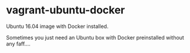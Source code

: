 # vagrant-ubuntu-docker
Ubuntu 16.04 image with Docker installed. 

Sometimes you just need an Ubuntu box with Docker preinstalled without any faff....

